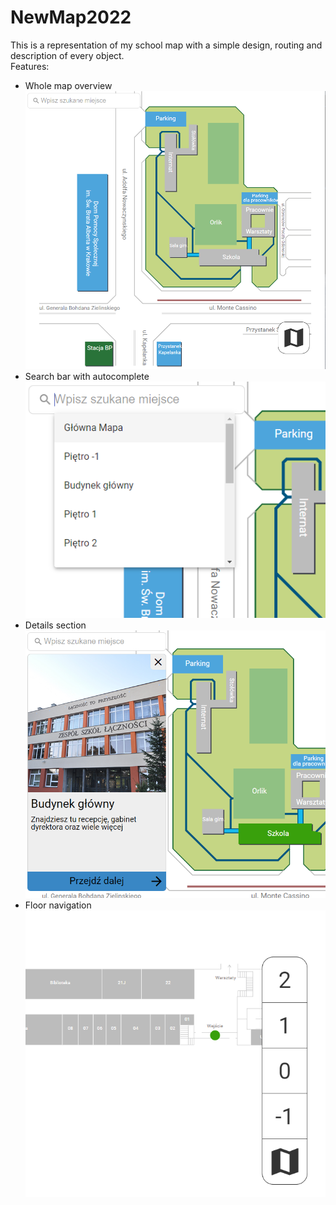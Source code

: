 # NewMap2022

This is a representation of my school map with a simple design, routing and description of every object. \
Features:

* Whole map overview
  ![](src/assets/readme/1.PNG)
* Search bar with autocomplete
  ![](src/assets/readme/2.PNG)
* Details section
  ![](src/assets/readme/3.PNG)
* Floor navigation
  ![](src/assets/readme/4.PNG)
